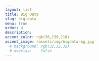 ```yaml
---
layout: list
title: Big Data
slug: big-data
menu: true
order: 4
description:
accent_color: rgb(38,139,210)
accent_image: /assets/img/bigdata-bg.jpg
  # background: rgb(32,32,32)
  # overlay:    false
---
```

